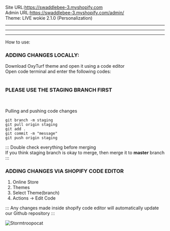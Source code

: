 Site URL:https://swaddlebee-3.myshopify.com <br>
Admin URL:https://swaddlebee-3.myshopify.com/admin/ <br>
Theme: LIVE wokie 2.1.0 (Personalization)


___

---

***
How to use:<br>
<b><h3>ADDING CHANGES LOCALLY:</h3></b>


Download OxyTurf theme and open it using a code editor<br>
Open code terminal and enter the following codes:<br><br>

<b><h3>PLEASE USE THE STAGING BRANCH FIRST</h3></b><br>


Pulling and pushing code changes

    git branch -m staging
    git pull origin staging
    git add .
    git commit -m "message"
    git push origin staging

::: Double check everything before merging<br>
If you think staging branch is okay to merge, then merge it to <b>master</b> branch :::


<b><h3>ADDING CHANGES VIA SHOPIFY CODE EDITOR</h3></b>

1. Online Store
2. Themes
3. Select Theme(branch)
4. Actions -> Edit Code

::: Any changes made inside shopify code editor will automatically update our Github repository :::

![Stormtroopocat](https://octodex.github.com/images/stormtroopocat.jpg "The Stormtroopocat")
